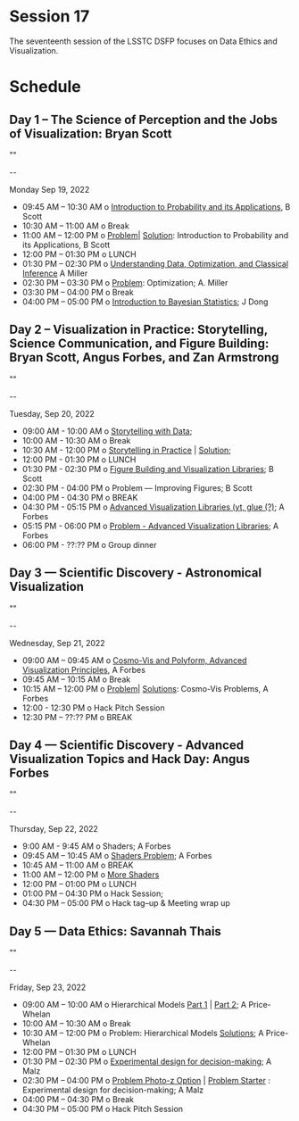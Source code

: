 # Session 17

The seventeenth session of the LSSTC DSFP focuses on Data Ethics and Visualization. 

# Schedule
 
## Day 1 – The Science of Perception and the Jobs of Visualization: Bryan Scott 

""

--

Monday Sep 19, 2022
* 09:45 AM – 10:30 AM o  [Introduction to Probability and its Applications](Day1/Probability_and_applications_DSFP_Session_16.ipynb), B Scott 
* 10:30 AM – 11:00 AM o Break 
* 11:00 AM – 12:00 PM o  [Problem](Day1/Introduction%20to%20Probability%20Problems%20no%20solutions.ipynb)| [Solution](Day1/Introduction%20to%20Probability%20Problems.ipynb): Introduction to Probability and its Applications, B Scott 
* 12:00 PM – 01:30 PM o LUNCH 
* 01:30 PM – 02:30 PM o  [Understanding Data, Optimization, and Classical Inference](Day1/ConnectingModelsAndData.ipynb) A Miller   
* 02:30 PM – 03:30 PM o  [Problem](Day1/MaximumLikelihoodEstimation.ipynb): Optimization; A. Miller 
* 03:30 PM – 04:00 PM o Break 
* 04:00 PM – 05:00 PM o [Introduction to Bayesian Statistics](Day1/Bayes.pdf); J Dong 
 
## Day 2 – Visualization in Practice: Storytelling, Science Communication, and Figure Building: Bryan Scott, Angus Forbes, and Zan Armstrong

""

-- 

Tuesday, Sep 20, 2022
* 09:00 AM - 10:00 AM o [Storytelling with Data](); 
* 10:00 AM - 10:30 AM o Break 
* 10:30 AM - 12:00 PM o [Storytelling in Practice]() | [Solution](); 
* 12:00 PM - 01:30 PM o LUNCH 
* 01:30 PM - 02:30 PM o [Figure Building and Visualization Libraries](); B Scott 
* 02:30 PM - 04:00 PM o Problem –– Improving Figures; B Scott  
* 04:00 PM - 04:30 PM o BREAK 
* 04:30 PM - 05:15 PM o [Advanced Visualization Libraries (yt, glue (?)](); A Forbes  
* 05:15 PM - 06:00 PM o [Problem - Advanced Visualization Libraries](); A Forbes
* 06:00 PM - ??:?? PM o Group dinner 
 
## Day 3 — Scientific Discovery - Astronomical Visualization  

""

-- 

Wednesday, Sep 21, 2022
* 09:00 AM – 09:45 AM o  [Cosmo-Vis and Polyform, Advanced Visualization Principles](Day3/PGM-slides.pdf), A Forbes
* 09:45 AM – 10:15 AM o Break 
* 10:15 AM – 12:00 PM o  [Problem]()| [Solutions](): Cosmo-Vis Problems, A Forbes
* 12:00 - 12:30 PM o Hack Pitch Session 
* 12:30 PM – ??:?? PM o BREAK 

## Day 4 — Scientific Discovery - Advanced Visualization Topics and Hack Day: Angus Forbes

""

-- 

Thursday, Sep 22, 2022 

* 9:00 AM - 9:45 AM o Shaders; A Forbes
* 09:45 AM – 10:45 AM o [Shaders Problem](); A Forbes
* 10:45 AM – 11:00 AM o BREAK 
* 11:00 AM – 12:00 PM o  [More Shaders]()
* 12:00 PM – 01:00 PM o LUNCH 
* 01:00 PM – 04:30 PM o Hack Session;  
* 04:30 PM – 05:00 PM o Hack tag–up & Meeting wrap up 

 
## Day 5 — Data Ethics: Savannah Thais  

""

--  

Friday, Sep 23, 2022
* 09:00 AM – 10:00 AM o Hierarchical Models [Part 1](Day4/Hierarchical-models-1.ipynb) | [Part 2](Day4/Hierarchical-models-2.ipynb); A Price-Whelan  
* 10:00 AM – 10:30 AM o Break 
* 10:30 AM – 12:00 PM o  Problem: Hierarchical Models [Solutions](Day4/solutions); A Price-Whelan  
* 12:00 PM – 01:30 PM o LUNCH 
* 01:30 PM – 02:30 PM o [Experimental design for decision-making](Day4/experimental_design.pdf); A Malz 
* 02:30 PM – 04:00 PM o [Problem Photo-z Option](Day4/expdes-photoz.ipynb) | [Problem Starter](Day4/expdes-starter.ipynb) : Experimental design for decision-making; A Malz 
* 04:00 PM – 04:30 PM o Break 
* 04:30 PM – 05:00 PM o Hack Pitch Session  

